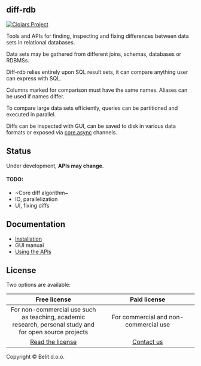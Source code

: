 ## diff-rdb

[![Clojars Project](https://img.shields.io/clojars/v/belit/diff-rdb.svg)](https://clojars.org/belit/diff-rdb)

Tools and APIs for finding, inspecting and fixing differences between data sets in relational databases.

Data sets may be gathered from different joins, schemas, databases or RDBMSs.

Diff-rdb relies entirely upon SQL result sets, it can compare anything user can express with SQL.

Columns marked for comparison must have the same names. Aliases can be used if names differ.

To compare large data sets efficiently, queries can be partitioned and executed in parallel.

Diffs can be inspected with GUI, can be saved to disk in various data formats or exposed via [core.async](https://github.com/clojure/core.async) channels.

## Status

Under development, **APIs may change**.

#### TODO:
- ~Core diff algorithm~
- IO, parallelization
- UI, fixing diffs

## Documentation
- [Installation](doc/installation.md)
- GUI manual
- [Using the APIs](doc/api.md)

## License
Two options are available:
<table>
  <thead align="center">
    <tr>
      <th width="50%">Free license</th>
      <th width="50%">Paid license</th>
    </tr>
  </thead>
  <tbody align="center">
    <tr>
      <td>For non-commercial use such as teaching, academic research, personal study and for open source projects</td>
      <td>For commercial and non-commercial use</td>
    </tr>
    <tr>
      <td><a href="https://github.com/belit-rs/diff-rdb/blob/master/LICENSE">Read the license</a></td>
      <td><a href="http://belit.co.rs/en/kontakt/">Contact us</a></td>
    </tr>
  </tbody>
</table>

Copyright © Belit d.o.o.